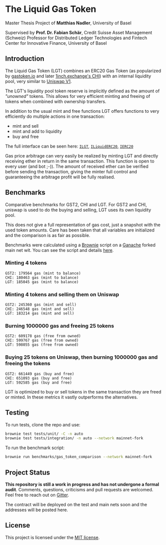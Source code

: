 # The Liquid Gas Token

Master Thesis Project of **Matthias Nadler**, University of Basel

Supervised by **Prof. Dr. Fabian Schär**, Credit Suisse Asset Management (Schweiz) Professor for Distributed Ledger Technologies and
Fintech Center for Innovative Finance, University of Basel

## Introduction

The Liquid Gas Token (LGT) combines an ERC20 Gas Token (as popularized by [gastoken.io](https://gastoken.io/) and later
[1inch.exchange's CHI](https://github.com/CryptoManiacsZone/chi))
with an internal liquidity pool, very similar to [Uniswap V1](https://github.com/Uniswap/uniswap-v1).

The LGT's liquidity pool token reserve is implicitly defined as the amount of *"unowned"* tokens.
This allows for very efficient minting and freeing of tokens when combined with ownership transfers.

In addition to the usual mint and free functions LGT offers functions to very efficiently do multiple actions in one transaction:

 * mint and sell
 * mint and add to liquidity
 * buy and free

The full interface can be seen here: [`ILGT`](interfaces/ILGT.sol), [`ILiquidERC20`](interfaces/ILiquidERC20.sol), [`IERC20`](contracts/token/ERC20/IERC20.sol)

Gas price arbitrage can very easily be realized by minting LGT and directly receiving ether in return in the same transaction. This function is open to every user (and bot ;-)). The amount of received ether can be verified before sending the transaction, giving the minter full control and guaranteeing the arbitrage profit will be fully realised. 

## Benchmarks

Comparative benchmarks for GST2, CHI and LGT. For GST2 and CHI, uniswap is used to do the buying and selling, LGT uses its own liquidity pool.

This does not give a full representation of gas cost, just a snapshot with the used token amounts. Care has been taken that all variables are initialized and the comparison is as fair as possible.

Benchmarks were calculated using a [Brownie](https://github.com/eth-brownie/brownie) script on a [Ganache](https://github.com/trufflesuite/ganache-cli) forked main net wit. You can see the script and details [here](scripts/benchmarks/gas_token_comparison.py).

### Minting 4 tokens
```
GST2: 179564 gas (mint to balance)
CHI: 180463 gas (mint to balance)
LGT: 185045 gas (mint to balance)
```

### Minting 4 tokens and selling them on Uniswap
```
GST2: 245360 gas (mint and sell)
CHI: 246548 gas (mint and sell)
LGT: 183214 gas (mint and sell)
```

### Burning 1000000 gas and freeing 25 tokens
```
GST2: 609178 gas (free from owned)
CHI: 599767 gas (free from owned)
LGT: 598055 gas (free from owned)
```

### Buying 25 tokens on Uniswap, then burning 1000000 gas and freeing the tokens
```
GST2: 661449 gas (buy and free)
CHI: 651093 gas (buy and free)
LGT: 592585 gas (buy and free)
```

LGT is optimized to buy or sell tokens in the same transaction they are freed or minted.
In these metrics it vastly outperforms the alternatives.

## Testing

To run tests, clone the repo and use:

```bash
brownie test tests/unit/ -C -n auto
brownie test tests/integration/ -n auto --network mainnet-fork
```

To run the benchmark script:

```bash
brownie run benchmarks/gas_token_comparison --network mainnet-fork
```

## Project Status

**This repository is still a work in progress and has not undergone a formal audit**. Comments, questions, criticisms and pull requests are welcomed. Feel free to reach out on [Gitter](https://gitter.im/matnad).

The contract will be deployed on the test and main nets soon and the addresses will be posted here.

## License

This project is licensed under the [MIT license](LICENSE).
